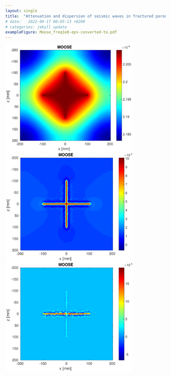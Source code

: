 ```yaml
---
layout: single
title:  "Attenuation and dispersion of seismic waves in fractured porous media"
# date:   2022-09-17 00:05:13 +0200
# categories: jekyll update
exampleFigure: Moose_freq1e0-eps-converted-to.pdf
---
```


<img src="/assets/images/attenuation-seismic-waves/Moose_freq1e-4-eps-converted-to.pdf" alt="mesh_front" width="400"/>
<img src="/assets/images/attenuation-seismic-waves/Moose_freq1e0-eps-converted-to.pdf" alt="mesh_front" width="400"/>
<img src="/assets/images/attenuation-seismic-waves/Moose_freq1e4-eps-converted-to.pdf" alt="mesh_front" width="400"/>
